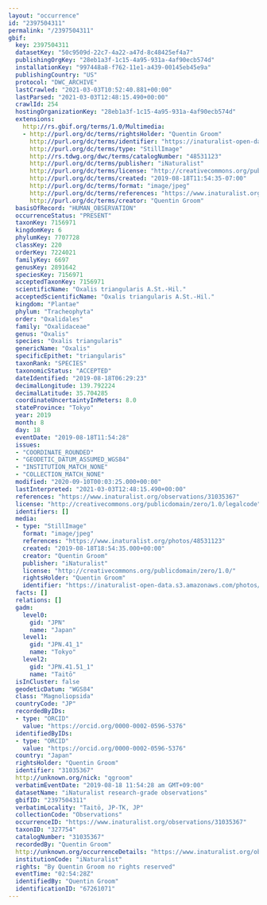 ```yaml
---
layout: "occurrence"
id: "2397504311"
permalink: "/2397504311"
gbif:
  key: 2397504311
  datasetKey: "50c9509d-22c7-4a22-a47d-8c48425ef4a7"
  publishingOrgKey: "28eb1a3f-1c15-4a95-931a-4af90ecb574d"
  installationKey: "997448a8-f762-11e1-a439-00145eb45e9a"
  publishingCountry: "US"
  protocol: "DWC_ARCHIVE"
  lastCrawled: "2021-03-03T10:52:40.881+00:00"
  lastParsed: "2021-03-03T12:48:15.490+00:00"
  crawlId: 254
  hostingOrganizationKey: "28eb1a3f-1c15-4a95-931a-4af90ecb574d"
  extensions:
    http://rs.gbif.org/terms/1.0/Multimedia:
    - http://purl.org/dc/terms/rightsHolder: "Quentin Groom"
      http://purl.org/dc/terms/identifier: "https://inaturalist-open-data.s3.amazonaws.com/photos/48531123/original.jpeg?1566101283"
      http://purl.org/dc/terms/type: "StillImage"
      http://rs.tdwg.org/dwc/terms/catalogNumber: "48531123"
      http://purl.org/dc/terms/publisher: "iNaturalist"
      http://purl.org/dc/terms/license: "http://creativecommons.org/publicdomain/zero/1.0/"
      http://purl.org/dc/terms/created: "2019-08-18T11:54:35-07:00"
      http://purl.org/dc/terms/format: "image/jpeg"
      http://purl.org/dc/terms/references: "https://www.inaturalist.org/photos/48531123"
      http://purl.org/dc/terms/creator: "Quentin Groom"
  basisOfRecord: "HUMAN_OBSERVATION"
  occurrenceStatus: "PRESENT"
  taxonKey: 7156971
  kingdomKey: 6
  phylumKey: 7707728
  classKey: 220
  orderKey: 7224021
  familyKey: 6697
  genusKey: 2891642
  speciesKey: 7156971
  acceptedTaxonKey: 7156971
  scientificName: "Oxalis triangularis A.St.-Hil."
  acceptedScientificName: "Oxalis triangularis A.St.-Hil."
  kingdom: "Plantae"
  phylum: "Tracheophyta"
  order: "Oxalidales"
  family: "Oxalidaceae"
  genus: "Oxalis"
  species: "Oxalis triangularis"
  genericName: "Oxalis"
  specificEpithet: "triangularis"
  taxonRank: "SPECIES"
  taxonomicStatus: "ACCEPTED"
  dateIdentified: "2019-08-18T06:29:23"
  decimalLongitude: 139.792224
  decimalLatitude: 35.704285
  coordinateUncertaintyInMeters: 8.0
  stateProvince: "Tokyo"
  year: 2019
  month: 8
  day: 18
  eventDate: "2019-08-18T11:54:28"
  issues:
  - "COORDINATE_ROUNDED"
  - "GEODETIC_DATUM_ASSUMED_WGS84"
  - "INSTITUTION_MATCH_NONE"
  - "COLLECTION_MATCH_NONE"
  modified: "2020-09-10T00:03:25.000+00:00"
  lastInterpreted: "2021-03-03T12:48:15.490+00:00"
  references: "https://www.inaturalist.org/observations/31035367"
  license: "http://creativecommons.org/publicdomain/zero/1.0/legalcode"
  identifiers: []
  media:
  - type: "StillImage"
    format: "image/jpeg"
    references: "https://www.inaturalist.org/photos/48531123"
    created: "2019-08-18T18:54:35.000+00:00"
    creator: "Quentin Groom"
    publisher: "iNaturalist"
    license: "http://creativecommons.org/publicdomain/zero/1.0/"
    rightsHolder: "Quentin Groom"
    identifier: "https://inaturalist-open-data.s3.amazonaws.com/photos/48531123/original.jpeg?1566101283"
  facts: []
  relations: []
  gadm:
    level0:
      gid: "JPN"
      name: "Japan"
    level1:
      gid: "JPN.41_1"
      name: "Tokyo"
    level2:
      gid: "JPN.41.51_1"
      name: "Taitō"
  isInCluster: false
  geodeticDatum: "WGS84"
  class: "Magnoliopsida"
  countryCode: "JP"
  recordedByIDs:
  - type: "ORCID"
    value: "https://orcid.org/0000-0002-0596-5376"
  identifiedByIDs:
  - type: "ORCID"
    value: "https://orcid.org/0000-0002-0596-5376"
  country: "Japan"
  rightsHolder: "Quentin Groom"
  identifier: "31035367"
  http://unknown.org/nick: "qgroom"
  verbatimEventDate: "2019-08-18 11:54:28 am GMT+09:00"
  datasetName: "iNaturalist research-grade observations"
  gbifID: "2397504311"
  verbatimLocality: "Taitō, JP-TK, JP"
  collectionCode: "Observations"
  occurrenceID: "https://www.inaturalist.org/observations/31035367"
  taxonID: "327754"
  catalogNumber: "31035367"
  recordedBy: "Quentin Groom"
  http://unknown.org/occurrenceDetails: "https://www.inaturalist.org/observations/31035367"
  institutionCode: "iNaturalist"
  rights: "By Quentin Groom no rights reserved"
  eventTime: "02:54:28Z"
  identifiedBy: "Quentin Groom"
  identificationID: "67261071"
---
```

